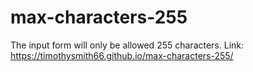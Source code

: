 # max-characters-255
The input form will only be allowed 255 characters.
Link: https://timothysmith66.github.io/max-characters-255/